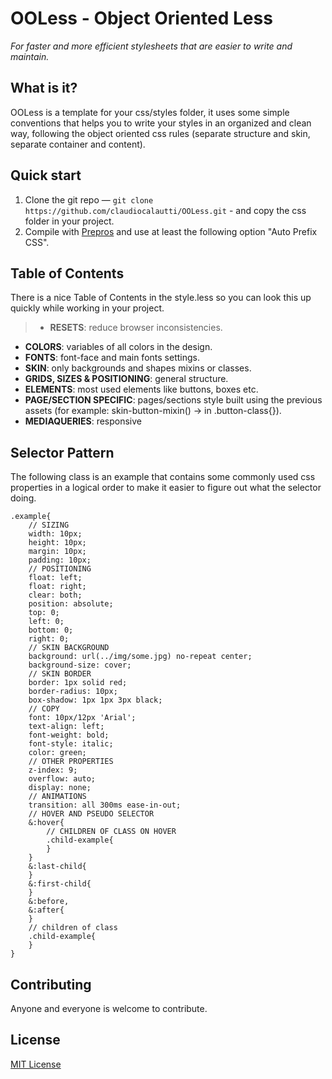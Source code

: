 # OOLess - Object Oriented Less

_For faster and more efficient stylesheets that are easier to write and maintain._


## What is it?

OOLess is a template for your css/styles folder, it uses some simple conventions that helps you to write your styles in an organized and clean way, following the object oriented css rules (separate structure and skin, separate container and content).


## Quick start

1. Clone the git repo — `git clone https://github.com/claudiocalautti/OOLess.git`	 - and copy the css folder in your project.
2. Compile with [Prepros](http://alphapixels.com/prepros/) and use at least the following option "Auto Prefix CSS".


## Table of Contents

There is a nice Table of Contents in the style.less so you can look this up quickly while working in your project.

> * **RESETS**: reduce browser inconsistencies.
* **COLORS**: variables of all colors in the design.
* **FONTS**: font-face and main fonts settings.
* **SKIN**: only backgrounds and shapes mixins or classes.
* **GRIDS, SIZES & POSITIONING**: general structure.
* **ELEMENTS**: most used elements like buttons, boxes etc.
* **PAGE/SECTION SPECIFIC**: pages/sections style built using the previous assets (for example: skin-button-mixin() -> in .button-class{}).
* **MEDIAQUERIES**: responsive


## Selector Pattern

The following class is an example that contains some commonly used css properties in a logical order to make it easier to figure out what the selector doing.

```
.example{
	// SIZING
	width: 10px;
	height: 10px;
	margin: 10px;
	padding: 10px;
	// POSITIONING
	float: left;
	float: right;
	clear: both;
	position: absolute;
	top: 0;
	left: 0;
	bottom: 0;
	right: 0;
	// SKIN BACKGROUND
	background: url(../img/some.jpg) no-repeat center;
	background-size: cover;
	// SKIN BORDER	
	border: 1px solid red;
	border-radius: 10px;
	box-shadow: 1px 1px 3px black;
	// COPY
	font: 10px/12px 'Arial';
	text-align: left;
	font-weight: bold;
	font-style: italic;
	color: green;
	// OTHER PROPERTIES
	z-index: 9;
	overflow: auto;
	display: none;
	// ANIMATIONS
	transition: all 300ms ease-in-out;
	// HOVER AND PSEUDO SELECTOR
	&:hover{
		// CHILDREN OF CLASS ON HOVER
		.child-example{
		}
	}
	&:last-child{
	}
	&:first-child{
	}
	&:before,
	&:after{
	}
	// children of class
	.child-example{
	}
}
```


## Contributing

Anyone and everyone is welcome to contribute.


## License

[MIT License](http://opensource.org/licenses/MIT)